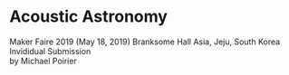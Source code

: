 # Acoustic Astronomy
Maker Faire 2019 (May 18, 2019)
Branksome Hall Asia, Jeju, South Korea
Invididual Submission  
by Michael Poirier  
